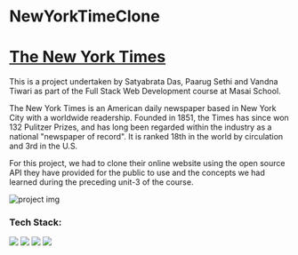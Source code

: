 # NewYorkTimeClone

<a href="https://satya12325.github.io/NewYorkTimeClone/" target="_blank"><h1>The New York Times</h1></a>
<p>This is a project undertaken by  Satyabrata Das, Paarug Sethi and Vandna Tiwari as part of the Full Stack Web Development course at Masai School.</p>

<p>The New York Times is an American daily newspaper based in New York City with a worldwide readership. Founded in 1851, the Times has since won 132 Pulitzer Prizes, and has long been regarded within the industry as a national "newspaper of record". It is ranked 18th in the world by circulation and 3rd in the U.S.

For this project, we had to clone their online website using the open source API they have provided for the public to use and the concepts we had learned during the preceding unit-3 of the course.
</p>
<img src="https://satya12325.github.io/Das-Satyabrata/assets/img/project-1.png" alt="project img"/>
<div display="flex">
<h3>Tech Stack: </h3>
<p id="tech">
<img src="https://img.icons8.com/color/96/000000/html-5--v2.png"/>
<img src="https://img.icons8.com/color/96/000000/css3.png"/>
<img src="https://img.icons8.com/color/96/000000/javascript--v1.png"/>
<img src="https://img.icons8.com/clouds/100/000000/api.png"/>
</p>
</div>
